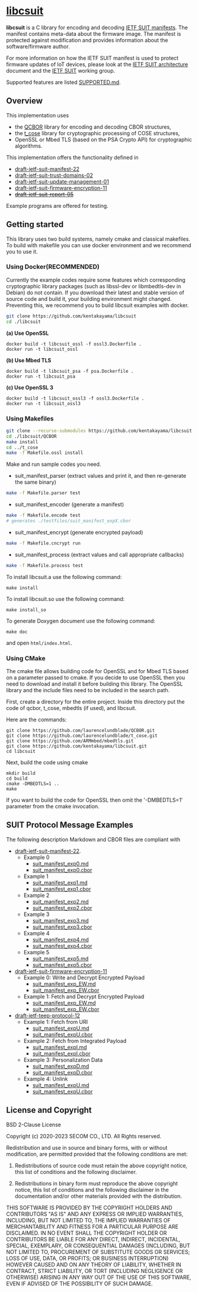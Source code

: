 # [libcsuit](https://github.com/kentakayama/libcsuit/)
**libcsuit** is a C library for encoding and decoding [IETF SUIT manifests](https://datatracker.ietf.org/doc/html/draft-ietf-suit-manifest).
The manifest contains meta-data about the firmware image. The manifest is protected against modification and provides information
about the software/firmware author.

For more information on how the IETF SUIT manifest is used to protect firmware updates of IoT devices, please look at the
 [IETF SUIT architecture](https://datatracker.ietf.org/doc/html/rfc9019) document and the
 [IETF SUIT](https://datatracker.ietf.org/wg/suit/about/) working group.

Supported features are listed [SUPPORTED.md](./SUPPORTED.md).

## Overview

This implementation uses
 - the [QCBOR](https://github.com/laurencelundblade/QCBOR) library for encoding and decoding CBOR structures,
 - the [t_cose](https://github.com/laurencelundblade/t_cose) library for cryptographic processing of COSE structures,
 - OpenSSL or Mbed TLS (based on the PSA Crypto API) for cryptographic algorithms.

This implementation offers the functionality defined in 
- [draft-ietf-suit-manifest-22](https://datatracker.ietf.org/doc/html/draft-ietf-suit-manifest-22)
- [draft-ietf-suit-trust-domains-02](https://datatracker.ietf.org/doc/html/draft-ietf-suit-trust-domains-02)
- [draft-ietf-suit-update-management-01](https://datatracker.ietf.org/doc/html/draft-ietf-suit-update-management-01)
- [draft-ietf-suit-firmware-encryption-11](https://datatracker.ietf.org/doc/html/draft-ietf-suit-firmware-encryption-11)
- ~~[draft-ietf-suit-report-05](https://datatracker.ietf.org/doc/html/draft-ietf-suit-report-05)~~

Example programs are offered for testing.

## Getting started

This library uses two build systems, namely cmake and classical makefiles.
To build with makefile you can use docker environment and we recommend you to use it.

### Using Docker(RECOMMENDED)

Currently the example codes require some features which corresponding cryptographic library packages (such as libssl-dev or libmbedtls-dev in Debian) do not contain.
If you download their latest and stable version of source code and build it, your building environment might changed.
Preventing this, we recommend you to build libcsuit examples with docker.

```bash
git clone https://github.com/kentakayama/libcsuit
cd ./libcsuit
```

**(a) Use OpenSSL**
```
docker build -t libcsuit_ossl -f ossl3.Dockerfile .
docker run -t libcsuit_ossl
```

**(b) Use Mbed TLS**
```
docker build -t libcsuit_psa -f psa.Dockerfile .
docker run -t libcsuit_psa
```

**(c) Use OpenSSL 3**
```
docker build -t libcsuit_ossl3 -f ossl3.Dockerfile .
docker run -t libcsuit_ossl3
```

### Using Makefiles

```bash
git clone --recurse-submodules https://github.com/kentakayama/libcsuit
cd ./libcsuit/QCBOR
make install
cd ../t_cose
make -f Makefile.ossl install
```

Make and run sample codes you need.

- suit_manifest_parser (extract values and print it, and then re-generate the same binary)
```bash
make -f Makefile.parser test
```

- suit_manifest_encoder (generate a manifest)
```bash
make -f Makefile.encode test
# generates ./testfiles/suit_manifest_expX.cbor
```

- suit_manifest_encrypt (generate encrypted payload)
```bash
make -f Makefile.cncrypt run
```

- suit_manifest_process (extract values and call appropriate callbacks)
```bash
make -f Makefile.process test
```



To install libcsuit.a use the following command:
```
make install
```

To install libcsuit.so use the following command:
```
make install_so
```

To generate Doxygen document use the following command:
```
make doc
```
and open `html/index.html`.

### Using CMake

The cmake file allows building code for OpenSSL and for Mbed TLS based on a parameter passed to cmake.
If you decide to use OpenSSL then you need to download and install it before building this library.
The OpenSSL library and the include files need to be included in the search path.

First, create a directory for the entire project. Inside this directory put the code of qcbor, t_cose,
mbedtls (if used), and libcsuit.

Here are the commands:

```
git clone https://github.com/laurencelundblade/QCBOR.git
git clone https://github.com/laurencelundblade/t_cose.git
git clone https://github.com/ARMmbed/mbedtls.git
git clone https://github.com/kentakayama/libcsuit.git
cd libcsuit
```

Next, build the code using cmake

```
mkdir build
cd build
cmake -DMBEDTLS=1 ..
make 
```

If you want to build the code for OpenSSL then omit the '-DMBEDTLS=1' parameter from the cmake invocation.


## SUIT Protocol Message Examples
The following description Markdown and CBOR files are compliant with
- [draft-ietf-suit-manifest-22](https://datatracker.ietf.org/doc/html/draft-ietf-suit-manifest-22).
  - Example 0
    - [suit_manifest_exp0.md](https://github.com/kentakayama/libcsuit/blob/master/testfiles/suit_manifest_exp0.md)
    - [suit_manifest_exp0.cbor](https://github.com/kentakayama/libcsuit/blob/master/testfiles/suit_manifest_exp0.cbor)
  - Example 1
    - [suit_manifest_exp1.md](https://github.com/kentakayama/libcsuit/blob/master/testfiles/suit_manifest_exp1.md)
    - [suit_manifest_exp1.cbor](https://github.com/kentakayama/libcsuit/blob/master/testfiles/suit_manifest_exp1.cbor)
  - Example 2
    - [suit_manifest_exp2.md](https://github.com/kentakayama/libcsuit/blob/master/testfiles/suit_manifest_exp2.md)
    - [suit_manifest_exp2.cbor](https://github.com/kentakayama/libcsuit/blob/master/testfiles/suit_manifest_exp2.cbor)
  - Example 3
    - [suit_manifest_exp3.md](https://github.com/kentakayama/libcsuit/blob/master/testfiles/suit_manifest_exp3.md)
    - [suit_manifest_exp3.cbor](https://github.com/kentakayama/libcsuit/blob/master/testfiles/suit_manifest_exp3.cbor)
  - Example 4
    - [suit_manifest_exp4.md](https://github.com/kentakayama/libcsuit/blob/master/testfiles/suit_manifest_exp4.md)
    - [suit_manifest_exp4.cbor](https://github.com/kentakayama/libcsuit/blob/master/testfiles/suit_manifest_exp4.cbor)
  - Example 5
    - [suit_manifest_exp5.md](https://github.com/kentakayama/libcsuit/blob/master/testfiles/suit_manifest_exp5.md)
    - [suit_manifest_exp5.cbor](https://github.com/kentakayama/libcsuit/blob/master/testfiles/suit_manifest_exp5.cbor)
- [draft-ietf-suit-firmware-encryption-11](https://datatracker.ietf.org/doc/html/draft-ietf-suit-firmware-encryption-11)
  - Example 0: Write and Decrypt Encrypted Payload
    - [suit_manifest_exp_EW.md](https://github.com/kentakayama/libcsuit/blob/master/testfiles/suit_manifest_expEW.md)
    - [suit_manifest_exp_EW.cbor](https://github.com/kentakayama/libcsuit/blob/master/testfiles/suit_manifest_expEW.cbor)
  - Example 1: Fetch and Decrypt Encrypted Payload
    - [suit_manifest_exp_EW.md](https://github.com/kentakayama/libcsuit/blob/master/testfiles/suit_manifest_expEF.md)
    - [suit_manifest_exp_EW.cbor](https://github.com/kentakayama/libcsuit/blob/master/testfiles/suit_manifest_expEF.cbor)
- [draft-ietf-teep-protocol-12](https://datatracker.ietf.org/doc/html/draft-ietf-teep-protocol-12)
  - Example 1: Fetch from URI
    - [suit_manifest_expU.md](https://github.com/kentakayama/libcsuit/blob/master/testfiles/suit_manifest_expU.md)
    - [suit_manifest_expU.cbor](https://github.com/kentakayama/libcsuit/blob/master/testfiles/suit_manifest_expU.cbor)
  - Example 2: Fetch from Integrated Payload
    - [suit_manifest_expI.md](https://github.com/kentakayama/libcsuit/blob/master/testfiles/suit_manifest_expI.md)
    - [suit_manifest_expI.cbor](https://github.com/kentakayama/libcsuit/blob/master/testfiles/suit_manifest_expI.cbor)
  - Example 3: Personalization Data
    - [suit_manifest_expD.md](https://github.com/kentakayama/libcsuit/blob/master/testfiles/suit_manifest_expD.md)
    - [suit_manifest_expD.cbor](https://github.com/kentakayama/libcsuit/blob/master/testfiles/suit_manifest_expD.cbor)
  - Example 4: Unlink
    - [suit_manifest_expU.md](https://github.com/kentakayama/libcsuit/blob/master/testfiles/suit_manifest_expU.md)
    - [suit_manifest_expU.cbor](https://github.com/kentakayama/libcsuit/blob/master/testfiles/suit_manifest_expU.cbor)


## License and Copyright
BSD 2-Clause License

Copyright (c) 2020-2023 SECOM CO., LTD. All Rights reserved.

Redistribution and use in source and binary forms, with or without
modification, are permitted provided that the following conditions are met:

1. Redistributions of source code must retain the above copyright notice, this
   list of conditions and the following disclaimer.

2. Redistributions in binary form must reproduce the above copyright notice,
   this list of conditions and the following disclaimer in the documentation
   and/or other materials provided with the distribution.

THIS SOFTWARE IS PROVIDED BY THE COPYRIGHT HOLDERS AND CONTRIBUTORS "AS IS"
AND ANY EXPRESS OR IMPLIED WARRANTIES, INCLUDING, BUT NOT LIMITED TO, THE
IMPLIED WARRANTIES OF MERCHANTABILITY AND FITNESS FOR A PARTICULAR PURPOSE ARE
DISCLAIMED. IN NO EVENT SHALL THE COPYRIGHT HOLDER OR CONTRIBUTORS BE LIABLE
FOR ANY DIRECT, INDIRECT, INCIDENTAL, SPECIAL, EXEMPLARY, OR CONSEQUENTIAL
DAMAGES (INCLUDING, BUT NOT LIMITED TO, PROCUREMENT OF SUBSTITUTE GOODS OR
SERVICES; LOSS OF USE, DATA, OR PROFITS; OR BUSINESS INTERRUPTION) HOWEVER
CAUSED AND ON ANY THEORY OF LIABILITY, WHETHER IN CONTRACT, STRICT LIABILITY,
OR TORT (INCLUDING NEGLIGENCE OR OTHERWISE) ARISING IN ANY WAY OUT OF THE USE
OF THIS SOFTWARE, EVEN IF ADVISED OF THE POSSIBILITY OF SUCH DAMAGE.
